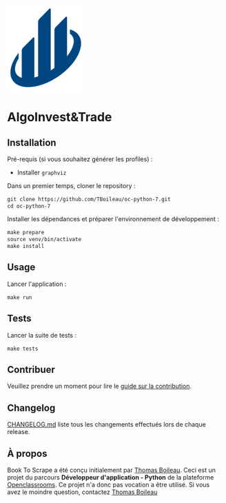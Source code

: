 ![AlgoInvest&Trade](logo.png)

# AlgoInvest&Trade

## Installation
Pré-requis (si vous souhaitez générer les profiles) :
* Installer `graphviz`

Dans un premier temps, cloner le repository :
```
git clone https://github.com/TBoileau/oc-python-7.git
cd oc-python-7
```

Installer les dépendances et préparer l'environnement de développement :
```
make prepare
source venv/bin/activate
make install
```

## Usage
Lancer l'application :
```
make run
```

## Tests
Lancer la suite de tests :
```
make tests
```

## Contribuer
Veuillez prendre un moment pour lire le [guide sur la contribution](CONTRIBUTING.md).

## Changelog
[CHANGELOG.md](CHANGELOG.md) liste tous les changements effectués lors de chaque release.

## À propos
Book To Scrape a été conçu initialement par [Thomas Boileau](https://github.com/TBoileau). 
Ceci est un projet du parcours **Développeur d'application - Python** de la plateforme [Openclassrooms](https://openclassrooms.com/).
Ce projet n'a donc pas vocation a être utilisé.
Si vous avez le moindre question, contactez [Thomas Boileau](mailto:t-boileau@email.com?subject=[Github]%20AlgoInvestAndTrade)
